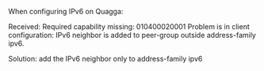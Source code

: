 
When configuring IPv6 on Quagga:

Received: Required capability missing: 010400020001
  Problem is in client configuration: IPv6 neighbor is added to peer-group outside address-family ipv6.

  Solution: add the IPv6 neighbor only to address-family ipv6
